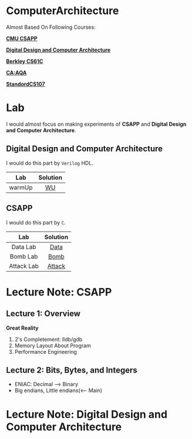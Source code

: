 # ComputerArchitecture

Almost Based On Following Courses:

[**CMU CSAPP**](http://csapp.cs.cmu.edu/3e/labs.html)

[**Digital Design and Computer Architecture**](https://safari.ethz.ch/digitaltechnik/spring2021/doku.php) 

[**Berkley CS61C**](https://cs61c.org/fa21/)

[**CA:AQA**](https://www.coursera.org/learn/comparch/home/welcome)

[**StandordCS107**](https://web.stanford.edu/class/archive/cs/cs107/cs107.1222/)


# Lab

I would almost focus on making experiments of **CSAPP** and **Digital Design and Computer Architecture**. 

## Digital Design and Computer Architecture

I would do this part by ```Verilog``` HDL.

|Lab|Solution|
|:--:|:--:|
|warmUp|[WU](https://github.com/PeterWrighten/ComputerSystem/tree/main/DigitalDesign/WarmUp)|


## CSAPP  

I would do this part by ```C```.

|Lab|Solution|
|:--:|:--:|
|Data Lab|[Data]()|
|Bomb Lab|[Bomb]()|
|Attack Lab|[Attack]()|



# Lecture Note: CSAPP

## Lecture 1: Overview

**Great Reality**

1. 2's Completement: lldb/gdb
2. Memory Layout About Program
3. Performance Engineering

## Lecture 2: Bits, Bytes, and Integers

- ENIAC: Decimal --> Binary
- Big endians, Little endians(<-- Main)


# Lecture Note: Digital Design and Computer Architecture